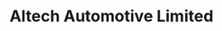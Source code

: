 ---
title: "Altech Automotive Limited"
url: /toronto/altech-automotive-limited/
shop: car repair
---